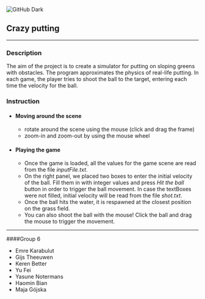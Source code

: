 ![GitHub Dark](picture.png)

## Crazy putting

***
### Description

The aim of the project is to create a simulator for putting on sloping greens with obstacles.
The program approximates the physics of real-life putting.
In each game, the player tries to shoot the ball to the target, entering each time the velocity for the ball.


### Instruction

- #### Moving around the scene
  - rotate around the scene using the mouse (click and drag the frame)
  - zoom-in and zoom-out by using the mouse wheel

- #### Playing the game
  - Once the game is loaded, all the values for the game scene are read from the file _inputFile.txt_.
  - On the right panel, we placed two boxes to enter the initial velocity of the ball.
  Fill them in with integer values and press _Hit the ball_ button in order to trigger the ball movement.
  In case the textBoxes were not filled, initial velocity will be read from the file _shot.txt_.
  - Once the ball hits the water, it is respawned at the closest position on the grass field. 
  - You can also shoot the ball with the mouse! Click the ball and drag the mouse to trigger the movement.

***

####Group 6

* Emre Karabulut
* Gijs Theeuwen
* Keren Better
* Yu Fei
* Yasune Notermans
* Haomin Bian
* Maja Gójska
